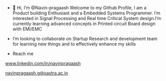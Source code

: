 - 👋 Hi, I’m @Navin-pragaash Welcome to my Github Profile, I am a Product building Enthusiast and a Embedded Systems Programmer. I’m interested in Signal Processing and Real time Critical System design.I’m currently learning advanced concepts in Printed circuit Board design with EMI/EMC

-  I’m looking to collaborate on Startup Research and development team for learning new things and to effectively enhance my skills
  
- Reach me

www.linkedin.com/in/navinpragaash

navinpragaash.g@sastra.ac.in


<!---
Navin-pragaash/Navin-pragaash is a ✨ special ✨ repository because its `README.md` (this file) appears on your GitHub profile.
You can click the Preview link to take a look at your changes.
--->
